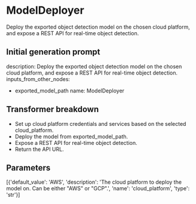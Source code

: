 
# ModelDeployer

Deploy the exported object detection model on the chosen cloud platform, and expose a REST API for real-time object detection.

## Initial generation prompt
description: Deploy the exported object detection model on the chosen cloud platform,
  and expose a REST API for real-time object detection.
inputs_from_other_nodes:
- exported_model_path
name: ModelDeployer


## Transformer breakdown
- Set up cloud platform credentials and services based on the selected cloud_platform.
- Deploy the model from exported_model_path.
- Expose a REST API for real-time object detection.
- Return the API URL.

## Parameters
[{'default_value': 'AWS', 'description': 'The cloud platform to deploy the model on. Can be either "AWS" or "GCP".', 'name': 'cloud_platform', 'type': 'str'}]

        